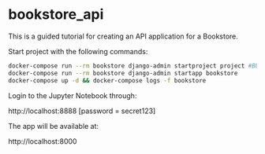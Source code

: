 # bookstore_api
This is a guided tutorial for creating an API application for a Bookstore.

Start project with the following commands:
```bash
docker-compose run --rm bookstore django-admin startproject project #BUG; move all dirs one up
docker-compose run --rm bookstore django-admin startapp bookstore
docker-compose up -d && docker-compose logs -f bookstore
```

Login to the Jupyter Notebook through:

http://localhost:8888
[password = secret123]


The app will be available at:

http://localhost:8000
